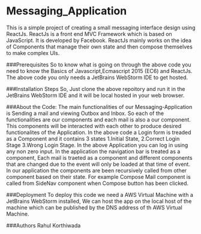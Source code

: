 # Messaging_Application
  This is a simple project of creating a small messaging interface design using ReactJs. ReactJs is a front end MVC Framework which is based on JavaScript. It is developed by Facebook. ReactJs mainly works on the idea of Components that manage their own state and then compose themselves to make complex UIs.
  
  ###Prerequisites
  So to know what is going on through the above code you need to know the Basics of Javascript,Ecmascript 2015 (EC6) and ReactJs. The above code you only needs a JetBrains WebStorm IDE to get hosted.
  
  ###Installation Steps
  So, Just clone the above repoitory and run it in the JetBrains WebStorm IDE and it will be local hosted in your web browser.
  
  ###About the Code:
  The main functionalities of our Messaging-Application is Sending a mail and viewing Outbox and Inbox. So each of the functionalities are our components and each mail is also a our component. This components will be interacted with each other to produce desired functionalites of the Application.
  In the above code a Login form is treaded as a Component and it contains 3 states 1.Initial State, 2.Correct Login Stage 3.Wrong Login Stage. In the above Application you can log in using any non zero input.
  In the application the navigation bar is treated as a component, Each mail is traeted as a component and different components that are changed due to the event will only be loaded at that time of event.
  In our application the components are been recursively called from other component based on their state. For example Compose Mail component is called from SideNav component when Compose button has been clicked.
  
  ###Deployment
  To deploy this code we need a AWS Virtual Machine with a JetBrains WebStorm installed, We can host the app on the local host of the machine which can be published by the DNS address of th AWS Virtual Machine.
  
  ###Authors
  Rahul Korthiwada
